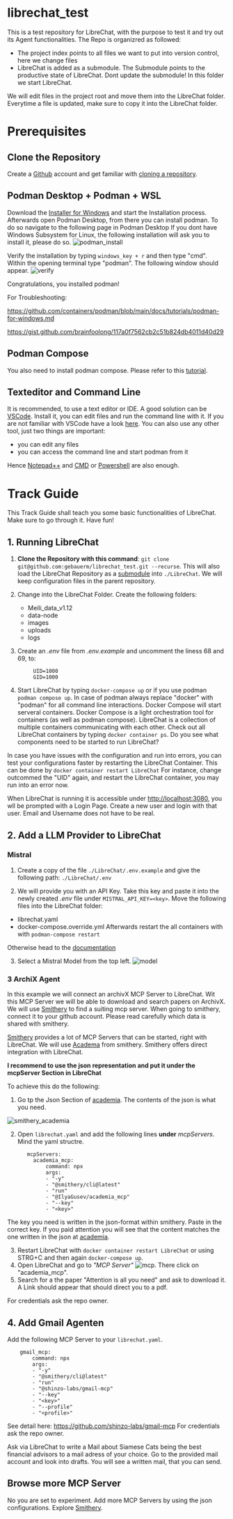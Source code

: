 # librechat_test

This is a test repository for LibreChat, with the purpose to test it and try out its Agent functionalities. The Repo is organizred as followed:
* The project index points to all files we want to put into version control, here we change files
* LibreChat is added as a submodule. The Submodule points to the productive state of LibreChat. Dont update the submodule! In this folder we start LibreChat.

We will edit files in the project root and move them into the LibreChat folder. Everytime a file is updated, make sure to copy it into the LibreChat folder.

# Prerequisites

## Clone the Repository
Create a [Github](https://github.com/) account
and get familiar with [cloning a repository](https://docs.github.com/en/repositories/creating-and-managing-repositories/cloning-a-repository).

## Podman Desktop + Podman + WSL
Download the [Installer for Windows](https://podman-desktop.io/downloads) and start the Installation process. Afterwards open Podman Desktop, from there you can install podman. To do so navigate to the following page in Podman Desktop
 If you dont have Windows Subsystem for Linux, the following installation will ask you to install it, please do so.
![podman_install](./doc/podman_install.png)

Verify the installation by typing `windows_key + r` and then type "cmd". Within the opening terminal type "podman". The following window should appear.
![verify](./doc/podman_command.png)

Congratulations, you installed podman!

For Troubleshooting:

https://github.com/containers/podman/blob/main/docs/tutorials/podman-for-windows.md

https://gist.github.com/brainfoolong/117a0f7562cb2c51b824db4011d40d29


## Podman Compose

You also need to install podman compose. Please refer to this [tutorial](https://podman-desktop.io/docs/compose/setting-up-compose).

## Texteditor and Command Line
It is recommended, to use a text editor or IDE. A good solution can be [VSCode](https://code.visualstudio.com/Download).
Install it, you can edit files and run the command line with it.
If you are not familiar with VSCode have a look [here](https://code.visualstudio.com/docs/getstarted/getting-started).
You can also use any other tool, just two things are important:

* you can edit any files
* you can access the command line and start podman from it

Hence [Notepad++](https://notepad-plus-plus.org/downloads/) and [CMD](https://kostnix-web.de/tipps-tricks/eingabeaufforderung-cmd-als-administrator-oeffnen/) or [Powershell](https://learn.microsoft.com/de-de/powershell/scripting/windows-powershell/starting-windows-powershell?view=powershell-7.5) are also enough.

# Track Guide

This Track Guide shall teach you some basic functionalities of LibreChat. Make sure to go through it.
Have fun!

## 1. Running LibreChat

1. __Clone the Repository with this command__: `git clone git@github.com:gebauerm/librechat_test.git --recurse`. This will also load the LibreChat Repository as a [submodule](https://git-scm.com/book/en/v2/Git-Tools-Submodules) into `./LibreChat`. We will keep configuration files in the parent repository.
2. Change into the LibreChat Folder. Create the following folders:
    * Meili_data_v1.12
    * data-node
    * images
    * uploads
    * logs
3. Create an _.env_ file from _.env.example_ and uncomment the liness 68 and 69, to:

            UID=1000
            GID=1000

4. Start LibreChat by typing `docker-compose up` or if you use podman `podman compose up`. In case of podman always replace "docker" with "podman" for all command line interactions.
Docker Compose will start serveral containers. Docker Compose is a light orchestration tool for containers (as well as podman compose). LibreChat is a collection of multiple containers communicating with each other. Check out all LibreChat containers by typing `docker container ps`.
Do you see what components need to be started to run LibreChat?

In case you have issues with the configuration and run into errors, you can test your configurations faster by restarting the LibreChat Container. This can be done by `docker container restart LibreChat`
For instance, change outcommed the "UID" again, and restart the LibreChat container, you may run into an error now.

When LibreChat is running it is accessible under [http://localhost:3080](http://localhost:3080/login), you wll be prompted with a Login Page. Create a new user and login with that user. Email and Username does not have to be real.


## 2. Add a LLM Provider to LibreChat

### Mistral

1. Create a copy of the file `./LibreChat/.env.example` and give the following path: `./LibreChat/.env`

2. We will provide you with an API Key. Take this key and paste it into the newly created _.env_ file under `MISTRAL_API_KEY=<key>`.
Move the following files into the LibreChat folder:
* librechat.yaml
* docker-compose.override.yml
Afterwards restart the all containers with with `podman-compose restart`

Otherwise head to the [documentation](https://www.librechat.ai/docs/configuration/librechat_yaml/ai_endpoints/mistral)

3. Select a Mistral Model from the top left.
![model](./doc/model_selection.png)


### 3 ArchiX Agent

In this example we will connect an archivX MCP Server to LibreChat.
Wit this MCP Server we will be able to download and search papers on ArchivX.
We will use [Smithery](https://smithery.ai/) to find a suiting mcp server. When going to smithery, connect it to your github account. Please read carefully which data is shared with smithery.

[Smithery](https://smithery.ai/) provides a lot of MCP Servers that can be started, right with LibreChat. We will use [Academa](https://smithery.ai/server/@IlyaGusev/academia_mcp) from smithery. Smithery offers direct integration with LibreChat.

__I recommend to use the json representation and put it under the mcpServer Section in LibreChat__

To achieve this do the following:

1. Go tp the Json Section of [academia](https://smithery.ai/server/@IlyaGusev/academia_mcp). The contents of the json is what you need.

![smithery_academia](./doc/smithery.png)

2. Open `librechat.yaml` and add the following lines __under__ _mcpServers_. Mind the yaml structre.

          mcpServers:
            academia_mcp:
                command: npx
                args:
                - "-y"
                - "@smithery/cli@latest"
                - "run"
                - "@IlyaGusev/academia_mcp"
                - "--key"
                - "<key>"

The key you need is written in the json-format within smithery. Paste in the correct key.
If you paid attention you will see that the content matches the one written in the json at [academia](https://smithery.ai/server/@IlyaGusev/academia_mcp).

3. Restart LibreChat with `docker container restart LibreChat` or using STRG+C and then again `docker-compose up`.
4. Open LibreChat and go to _"MCP Server"_
![mcp](./doc/mcp.png). There click on "academia_mcp".
5. Search for a the paper "Attention is all you need" and ask to download it. A Link should appear that should direct you to a pdf.

For credentials ask the repo owner.

## 4. Add Gmail Agenten

Add the following MCP Server to your `librechat.yaml`.

        gmail_mcp:
            command: npx
            args:
            - "-y"
            - "@smithery/cli@latest"
            - "run"
            - "@shinzo-labs/gmail-mcp"
            - "--key"
            - "<key>"
            - "--profile"
            - "<profile>"

See detail here:
https://github.com/shinzo-labs/gmail-mcp
For credentials ask the repo owner.

Ask via LibreChat to write a Mail about Siamese Cats being the best financial advisors to a mail adress of your choice. Go to the provided mail account and look into drafts. You will see a written mail, that you can send.

## Browse more MCP Server

No you are set to experiment.
Add more MCP Servers by using the json configurations.
Explore [Smithery](https://smithery.ai/).
